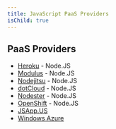 ```yaml
---
title: JavaScript PaaS Providers
isChild: true
---
```


## PaaS Providers

* [Heroku](http://heroku.com) - Node.JS
* [Modulus](https://modulus.io) - Node.JS
* [Nodejitsu](http://nodejitsu.com) - Node.JS
* [dotCloud](http://dotcloud.com) - Node.JS
* [Nodester](http://nodester.com) - Node.JS
* [OpenShift](https://openshift.redhat.com) - Node.JS
* [JSApp.US](http://jsapp.us/)
* [Windows Azure](http://www.windowsazure.com/en-us/develop/nodejs/)
